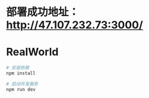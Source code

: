 # 部署成功地址： http://47.107.232.73:3000/

# RealWorld

```sh
# 安装依赖
npm install

# 启动开发服务
npm run dev
```

